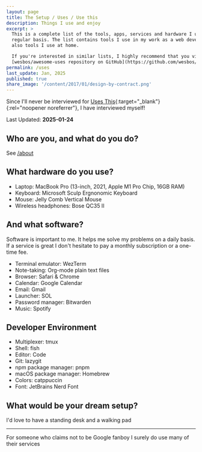 ```yaml
---
layout: page
title: The Setup / Uses / Use this
description: Things I use and enjoy
excerpt: >
  This is a complete list of the tools, apps, services and hardware I use on a
  regular basis. The list contains tools I use in my work as a web developer but
  also tools I use at home.

  If you're interested in similar lists, I highly recommend that you visit the
  [wesbos/awesome-uses repository on GitHub](https://github.com/wesbos/awesome-uses).
permalink: /uses
last_update: Jan, 2025
published: true
share_image: '/content/2017/01/design-by-contract.png'
---
```


Since I'll never be interviewed for [Uses This](https://usesthis.com){:target="\_blank"}{:rel="noopener noreferrer"},
I have interviewed myself!

Last Updated: **2025-01-24**

## Who are you, and what do you do?

See [/about](/about)

## What hardware do you use?

- Laptop: MacBook Pro (13-inch, 2021, Apple M1 Pro Chip, 16GB RAM)
- Keyboard: Microsoft Sculp Ergnonomic Keyboard
- Mouse: Jelly Comb Vertical Mouse
- Wireless headphones: Bose QC35 II

## And what software?

Software is important to me. It helps me solve my problems on a daily basis. If
a service is great I don't hesitate to pay a monthly subscription or a one-time
fee.

- Terminal emulator: WezTerm
- Note-taking: Org-mode plain text files
- Browser: Safari & Chrome
- Calendar: Google Calendar
- Email: Gmail
- Launcher: SOL
- Password manager: Bitwarden
- Music: Spotify

## Developer Environment

- Multiplexer: tmux
- Shell: fish
- Editor: Code
- Git: lazygit
- npm package manager: pnpm
- macOS package manager: Homebrew
- Colors: catppuccin
- Font: JetBrains Nerd Font

## What would be your dream setup?

I'd love to have a standing desk and a walking pad

---

For someone who claims not to be Google fanboy I surely do use many of their services
